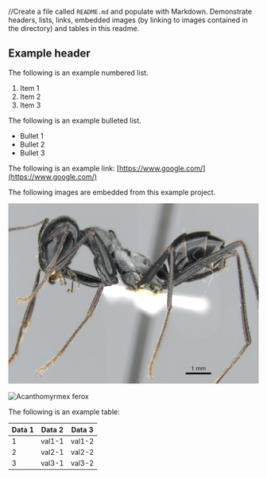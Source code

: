 //Create a file called `README.md` and populate with Markdown. Demonstrate headers, lists, links, embedded images (by linking to images contained in the directory) and tables in this readme.

## Example header
The following is an example numbered list. 

1. Item 1
2. Item 2
3. Item 3

The following is an example bulleted list. 

* Bullet 1
* Bullet 2
* Bullet 3

The following is an example link: [https://www.google.com/](https://www.google.com/)

The following images are embedded from this example project.

![Cataglyphis fortis](images/casent-0906296-p-1-high_Cataglyphis-fortis.jpg)

![Acanthomyrmex ferox](casent-0901788-p-1-high_Acanthomyrmex-ferox.jpg)

The following is an example table:

Data 1 | Data 2 | Data 3
-------|--------|-------
1 | val1-1 | val1-2
2 | val2-1 | val2-2
3 | val3-1 | val3-2